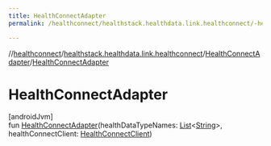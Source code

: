 ```yaml
---
title: HealthConnectAdapter
permalink: /healthconnect/healthstack.healthdata.link.healthconnect/-health-connect-adapter/-health-connect-adapter.html

---
```

//[healthconnect](/healthconnect.html)/[healthstack.healthdata.link.healthconnect](../index.html)/[HealthConnectAdapter](index.html)/[HealthConnectAdapter](-health-connect-adapter.html)



# HealthConnectAdapter



[androidJvm]\
fun [HealthConnectAdapter](-health-connect-adapter.html)(healthDataTypeNames: [List](https://kotlinlang.org/api/latest/jvm/stdlib/kotlin.collections/-list/index.html)&lt;[String](https://kotlinlang.org/api/latest/jvm/stdlib/kotlin/-string/index.html)&gt;, healthConnectClient: [HealthConnectClient](https://developer.android.com/reference/kotlin/androidx/health/connect/client/HealthConnectClient.html))




